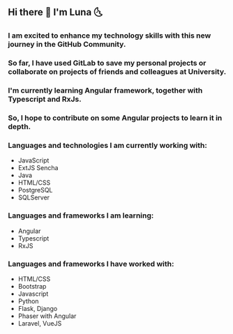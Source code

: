 ## Hi there 👋 I'm Luna 🌜

### I am excited to enhance my technology skills with this new journey in the **GitHub Community**.
### So far, I have used GitLab to save my personal projects or collaborate on projects of friends and colleagues at University.

### I'm currently learning **Angular** framework, together with Typescript and RxJs. 
### So, I hope to contribute on some Angular projects to learn it in depth.

### Languages and technologies I am currently working with:
* JavaScript
* ExtJS Sencha
* Java
* HTML/CSS
* PostgreSQL
* SQLServer

### Languages and frameworks I am learning:
* Angular
* Typescript
* RxJS
  
### Languages and frameworks I have worked with:
* HTML/CSS
* Bootstrap
* Javascript
* Python
* Flask, Django
* Phaser with Angular
* Laravel, VueJS

<!--
**luna-cinotti/luna-cinotti** is a ✨ _special_ ✨ repository because its `README.md` (this file) appears on your GitHub profile.

Here are some ideas to get you started:

- 🔭 I’m currently working on ...
- 🌱 I’m currently learning ...
- 👯 I’m looking to collaborate on ...
- 🤔 I’m looking for help with ...
- 💬 Ask me about ...
- 📫 How to reach me: ...
- 😄 Pronouns: ...
- ⚡ Fun fact: ...
-->
